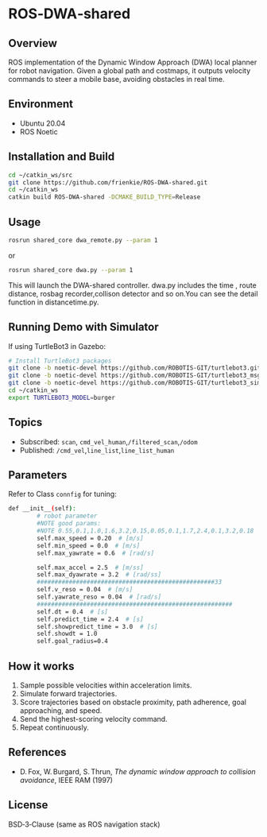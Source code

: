 # ROS‑DWA‑shared

## Overview
ROS implementation of the Dynamic Window Approach (DWA) local planner for robot navigation. Given a global path and costmaps, it outputs velocity commands to steer a mobile base, avoiding obstacles in real time.

## Environment
- Ubuntu 20.04  
- ROS Noetic  

## Installation and Build
```bash
cd ~/catkin_ws/src
git clone https://github.com/frienkie/ROS-DWA-shared.git
cd ~/catkin_ws
catkin build ROS-DWA-shared -DCMAKE_BUILD_TYPE=Release
```

## Usage
```bash
rosrun shared_core dwa_remote.py --param 1

```
or
```bash
rosrun shared_core dwa.py --param 1

```
This will launch the DWA-shared controller.
dwa.py includes the time , route distance, rosbag recorder,collison detector and so on.You can see the detail function in distancetime.py. 

## Running Demo with Simulator
If using TurtleBot3 in Gazebo:
```bash
# Install TurtleBot3 packages
git clone -b noetic-devel https://github.com/ROBOTIS-GIT/turtlebot3.git
git clone -b noetic-devel https://github.com/ROBOTIS-GIT/turtlebot3_msgs.git
git clone -b noetic-devel https://github.com/ROBOTIS-GIT/turtlebot3_simulations.git
cd ~/catkin_ws
export TURTLEBOT3_MODEL=burger
```

## Topics
- Subscribed: `scan`, `cmd_vel_human`,`/filtered_scan`,`/odom`
- Published: `/cmd_vel`,`line_list`,`line_list_human`

## Parameters
Refer to Class `connfig` for tuning:  
```bash
def __init__(self):
        # robot parameter
        #NOTE good params:
        #NOTE 0.55,0.1,1.0,1.6,3.2,0.15,0.05,0.1,1.7,2.4,0.1,3.2,0.18
        self.max_speed = 0.20  # [m/s]
        self.min_speed = 0.0  # [m/s]
        self.max_yawrate = 0.6  # [rad/s]

        self.max_accel = 2.5  # [m/ss]
        self.max_dyawrate = 3.2  # [rad/ss]
        ##################################################33
        self.v_reso = 0.04  # [m/s]
        self.yawrate_reso = 0.04  # [rad/s]
        #######################################################
        self.dt = 0.4  # [s]
        self.predict_time = 2.4  # [s]
        self.showpredict_time = 3.0  # [s]
        self.showdt = 1.0
        self.goal_radius=0.4
```

## How it works
1. Sample possible velocities within acceleration limits.  
2. Simulate forward trajectories.  
3. Score trajectories based on obstacle proximity, path adherence, goal approaching, and speed.  
4. Send the highest-scoring velocity command.  
5. Repeat continuously.

## References
- D. Fox, W. Burgard, S. Thrun, *The dynamic window approach to collision avoidance*, IEEE RAM (1997)  

## License
BSD‑3‑Clause (same as ROS navigation stack)
